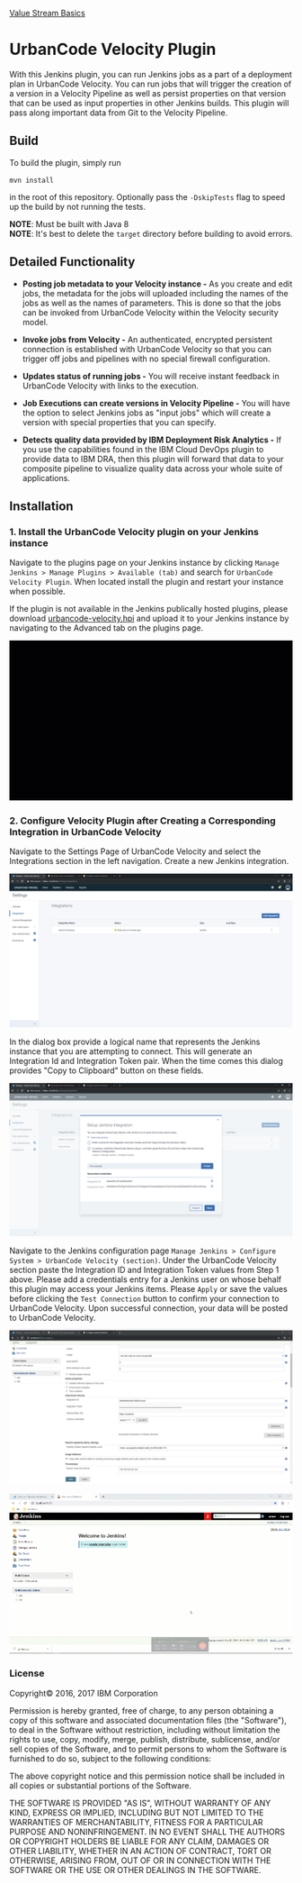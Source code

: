 
[Value Stream Basics](valueStream/valueStream.md)

# UrbanCode Velocity Plugin
With this Jenkins plugin, you can run Jenkins jobs as a part of a deployment plan in UrbanCode Velocity. You can run jobs that will trigger the creation of a version in a Velocity Pipeline as well as persist properties on that version that can be used as input properties in other Jenkins builds. This plugin will pass along important data from Git to the Velocity Pipeline.

## Build
To build the plugin, simply run
```
mvn install
```
in the root of this repository. Optionally pass the `-DskipTests` flag to speed up the build by not running the tests.

**NOTE**: Must be built with Java 8\
**NOTE**: It's best to delete the `target` directory before building to avoid errors.

## Detailed Functionality

* **Posting job metadata to your Velocity instance -** As you create and edit jobs, the metadata for the jobs will uploaded including the names of the jobs as well as the names of parameters.  This is done so that the jobs can be invoked from UrbanCode Velocity within the Velocity security model.

* **Invoke jobs from Velocity -** An authenticated, encrypted persistent connection is established with UrbanCode Velocity so that you can trigger off jobs and pipelines with no special firewall configuration.

* **Updates status of running jobs -** You will receive instant feedback in UrbanCode Velocity with links to the execution.

* **Job Executions can create versions in Velocity Pipeline -** You will have the option to select Jenkins jobs as "input jobs" which will create a version with special properties that you can specify.

* **Detects quality data provided by IBM Deployment Risk Analytics -** If you use the capabilities found in the IBM Cloud DevOps plugin to provide data to IBM DRA, then this plugin will forward that data to your composite pipeline to visualize quality data across your whole suite of applications.

## Installation

### 1. Install the UrbanCode Velocity plugin on your Jenkins instance

Navigate to the plugins page on your Jenkins instance by clicking `Manage Jenkins > Manage Plugins > Available (tab)` and search for `UrbanCode Velocity Plugin`.  When located install the plugin and restart your instance when possible.

If the plugin is not available in the Jenkins publically hosted plugins, please download [urbancode-velocity.hpi](http://public.dhe.ibm.com/software/products/UrbanCode/plugins/) and upload it to your Jenkins instance by navigating to the Advanced tab on the plugins page.

[![WATCH VIDEO](media/jenkinsUcvPlugin-longer.gif)](https://www.youtube.com/watch?v=hImv5Xcsr58)

### 2. Configure Velocity Plugin after Creating a Corresponding Integration in UrbanCode Velocity

Navigate to the Settings Page of UrbanCode Velocity and select the Integrations section in the left navigation. Create a new Jenkins integration.

![Integrations Page](media/integrations-page.PNG)

In the dialog box provide a logical name that represents the Jenkins instance that you are attempting to connect.  This will generate an Integration Id and Integration Token pair.  When the time comes this dialog provides "Copy to Clipboard" button on these fields.

![Jenkins Integration Dialog](media/jenkins-dialog.PNG)

Navigate to the Jenkins configuration page `Manage Jenkins > Configure System > UrbanCode Velocity (section)`.  Under the UrbanCode Velocity section paste the Integration ID and Integration Token values from Step 1 above.  Please add a credentials entry for a Jenkins user on whose behalf this plugin may access your Jenkins items.  Please `Apply` or save the values before clicking the `Test Connection` button to confirm your connection to UrbanCode Velocity.  Upon successful connection, your data will be posted to UrbanCode Velocity.

![Jenkins Global Config Page](media/jenkins-config.PNG)

[![WATCH VIDEO](media/CreateConfigureJenkins.gif)](https://www.youtube.com/watch?v=keF_vU7t6qo)

### License

Copyright&copy; 2016, 2017 IBM Corporation

Permission is hereby granted, free of charge, to any person obtaining a copy of this software and associated documentation files (the "Software"), to deal in the Software without restriction, including without limitation the rights to use, copy, modify, merge, publish, distribute, sublicense, and/or sell copies of the Software, and to permit persons to whom the Software is furnished to do so, subject to the following conditions:

The above copyright notice and this permission notice shall be included in all copies or substantial portions of the Software.

THE SOFTWARE IS PROVIDED "AS IS", WITHOUT WARRANTY OF ANY KIND, EXPRESS OR IMPLIED, INCLUDING BUT NOT LIMITED TO THE WARRANTIES OF MERCHANTABILITY, FITNESS FOR A PARTICULAR PURPOSE AND NONINFRINGEMENT. IN NO EVENT SHALL THE AUTHORS OR COPYRIGHT HOLDERS BE LIABLE FOR ANY CLAIM, DAMAGES OR OTHER LIABILITY, WHETHER IN AN ACTION OF CONTRACT, TORT OR OTHERWISE, ARISING FROM, OUT OF OR IN CONNECTION WITH THE SOFTWARE OR THE USE OR OTHER DEALINGS IN THE SOFTWARE.

